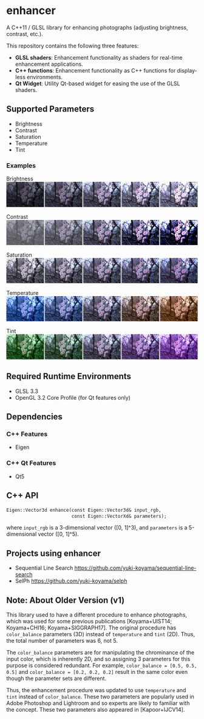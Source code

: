 # enhancer

A C++11 / GLSL library for enhancing photographs (adjusting brightness, contrast, etc.).

This repository contains the following three features:
- __GLSL shaders__: Enhancement functionality as shaders for real-time enhancement applications.
- __C++ functions__: Enhancement functionality as C++ functions for display-less environments.
- __Qt Widget__: Utility Qt-based widget for easing the use of the GLSL shaders.

## Supported Parameters

- Brightness
- Contrast
- Saturation
- Temperature
- Tint

### Examples

Brightness
![Brightness](./docs/p0.jpg)

Contrast
![Contrast](./docs/p1.jpg)

Saturation
![Saturation](./docs/p2.jpg)

Temperature
![Temperature](./docs/p3.jpg)

Tint
![Tint](./docs/p4.jpg)

## Required Runtime Environments

- GLSL 3.3
- OpenGL 3.2 Core Profile (for Qt features only)

## Dependencies

### C++ Features

- Eigen

### C++ Qt Features

- Qt5

## C++ API

```
Eigen::Vector3d enhance(const Eigen::Vector3d& input_rgb,
                        const Eigen::VectorXd& parameters);
```
where `input_rgb` is a 3-dimensional vector (\[0, 1\]^3), and `parameters` is a 5-dimensional vector (\[0, 1\]^5).

## Projects using enhancer

- Sequential Line Search <https://github.com/yuki-koyama/sequential-line-search>
- SelPh <https://github.com/yuki-koyama/selph>

## Note: About Older Version (v1)

This library used to have a different procedure to enhance photographs, which was used for some previous publications [Koyama+UIST14; Koyama+CHI16; Koyama+SIGGRAPH17]. The original procedure has `color_balance` parameters (3D) instead of `temperature` and `tint` (2D). Thus, the total number of parameters was 6, not 5.

The `color_balance` parameters are for manipulating the chrominance of the input color, which is inherently 2D, and so assigning 3 parameters for this purpose is considered redundant. For example, `color_balance = [0.5, 0.5, 0.5]` and `color_balance = [0.2, 0.2, 0.2]` result in the same color even though the parameter sets are different.

Thus, the enhancement procedure was updated to use `temperature` and `tint` instead of `color_balance`. These two parameters are popularly used in Adobe Photoshop and Lightroom and so experts are likely to familiar with the concept. These two parameters also appeared in [Kapoor+IJCV14].
